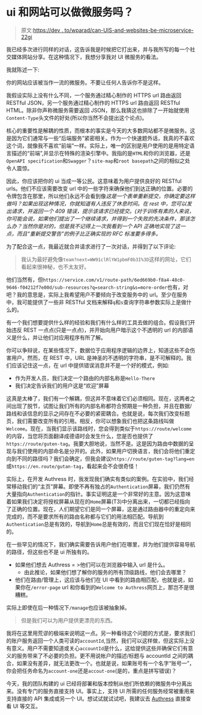 # ui 和网站可以做微服务吗？

> 原文:[https://dev . to/wparad/can-UIS-and-websites-be-microservice-22gi](https://dev.to/wparad/can-uis-and-websites-be-microservices-22gi)

我已经多次进行同样的对话，这告诉我是时候把它打出来，并与我所写的每一个社交媒体网站分享。在这种情况下，我想分享我对 UI 微服务的看法。

我就陈述一下:

你的网站应该被当作一流的微服务。不要让任何人告诉你不是这样。

我假设实际上没有什么不同，一个服务通过精心制作的 HTTPS url 路由返回 RESTful JSON，另一个服务通过精心制作的 HTTPS url 路由返回 RESTful HTML。除非你声称微服务需要返回 JSON，那么我猜这也排除了一开始就使用`Content-Type`头文件的好处(所以你当然不会提出这个论点)。

核心的重要性是解耦的性质，而根本的事实是今天的大多数网站都不是微服务。这是因为它们通常与一些“后端服务”紧密相关。作为一个快速题外话，我真的不喜欢这个词，就像我不喜欢“前端”一样。实际上，唯一的区别是用户使用的是用特定语言描述的“前端”,并显示在特殊的渲染引擎中。我指的是`HTML`和你的浏览器，还是`OpenAPI specification`和`Swagger`？`site-map`和`root basepath`之间的相似之处令人震惊。

因此，你应该把你的 ui 当成一等公民。这意味着为用户提供良好的 RESTful urls。他们不应该需要改变 url 中的一些字符来确保他们到达正确的位置。必要的令牌包含在那里，所以他们永远不会看到像*这是一个表单重新提交，你确定要这样做吗？如果出现这种情况，你就知道有人违反了休息时间。在 rest 中，您可以发出请求，并返回一个 409 错误，提示该请求已经提交。(对于训练有素的人来说，你可能会说，如果他们提出了一个继续请求，并得到一个失败的先决条件，那该怎么办？当然你是对的，但是我不记得上一次我看到一个 API 正确地实现了这一点，而且“重新提交警告”的例子比正确实现的 RFC 标准要多得多。*

为了配合这一点，我最近就合并请求进行了一次对话，并得到了以下评论:

> 我认为最好避免像`team?next=WW91clRlYW1pbmF0b3I%3D`这样的网址，它们看起来很神秘，也不太友好。

他们当然有，但`https://service.com/v1/route-path/6ed669b0-f8a4-48c0-9646-f04212f7e00d/sub-resources?q=search-string&s=more-order`也有，对吧？我的意思是，实际上我希望用户不要倾向于改变服务中的 url。至少在服务中，我可能提供了一些非 RESTful 文档来解释`q`和`s`查询字符串参数实际上是做什么的。

有一个我们想要提供什么样的经验和我们有什么样的工具去做的组合。假设我们开始违反 REST 一点点(只是一点点)，并开始向用户暗示这个不透明的 url 的内部语义是什么，并让他们对应用程序有所了解。

你可以争辩说，在某些情况下，数据位于应用程序逻辑的边界上，知道这些不会伤害用户。然而，在 REST 中，URL 是神圣的不透明的字符串，是不可解释的。我们应该记住这一点，在 url 中提供错误消息并不是一个好的模式，例如:

*   作为开发人员，我们决定一个路由的内部名称是`Hello-There`
*   我们决定告诉我们的用户这是“欢迎”屏幕

这真是太棒了，我们有一个解耦，但这并不意味着它们必须相同。现在，这两者之间出现了脱节，试图让我们所有的内部名称都符合预期是一种负担，并且在数据/路线和该信息的显示之间存在不必要的紧密耦合。也就是说，每次我们改变标题页，我们需要改变所有的引用。相反，你可以想象我们也把这条路线叫做`Welcome`。现在，当我们显示该路线时，您会得到类似于`https://route/welcome`的内容，当您将页面翻译成德语时会发生什么，您是否也提供了`https://route/guten-tag`。我要大胆地说，当然不是。这是因为路由中数据的呈现与我们使用的内部命名是分开的。此外，如果用户切换语言，我们会将他们重定向到不同的路径吗？我们会确定，但我会建议`https://route/guten-tag?lang=en`或`https://en.route/gutan-tag`，看起来会不会很奇怪！

实际上，在开发 Authress 时，我发现我们确实有类似的案例。在实验中，我们经常移动我们的“主页”屏幕。即使不再有独占的`Authentication`屏幕，我们仍然有大量指向`Authentication`的指针。事实证明这是一个非常好的主意。因为这意味着如果我们决定将授权屏幕从现在的`Home`屏幕(T3)中分离出来，一切都已经指向了正确的位置。现在，人们期望它们是同一个屏幕，这是通过路由器中的重定向来完成的，而不是要求所有的路由名称都与它们的用法相匹配。导航到`Authentication`总是有效的，导航到`Home`总是有效的，而且它们现在恰好是相同的。

在一些罕见的情况下，我们确实需要告诉用户他们在哪里，并为他们提供容易导航的路径，但这些也不是 ui 所独有的。

*   如果他们想去 Authress = >他们可以在浏览器中输入 url 是什么。
    *   由此推论，如果他们想了解你的服务的所有顶级路线，他们会去哪里？
*   他们在路由/管理上，这应该与他们在 UI 中看到的路由相匹配，也就是说，如果你在`/error-page` url 和你看到的`Welcome to Authress`网页上，那岂不是很糟糕。

实际上即使在后一种情况下`/manage`也应该被抽象掉。

> 但是我们可以为用户提供更漂亮的东西。

我将在这里用荒谬的极端来说明这一点。另一种看待这个问题的方式是，要求我们的账户服务返回一个人类可读的`accountId`,当然，我们可以这样做，但这实际上没有意义。用户不需要知道或关心`accountId`是什么，这给提供这些并确保它们有意义的服务带来了不必要的负担。更不用说帐户的描述/标题与 accountId 之间的耦合，如果没有差异，就无法更改一个。也就是说，如果账号有一个名字“账号一”，你会把任务命名为`account-one`还是`accout-one`(是的，重点是拼写错误)？

今天，我的团队构建的 ui 已经将部署和版本控制从他们所依赖的微服务中分离出来。没有专门的服务直接支持 UI。事实上，支持 UI 所需的任何服务经常被重用来支持直接的 API 集成或另一个 UI。想试试就试试吧，我建议去 [Authress](https://authress.io) 直接查看 UI 等交互。